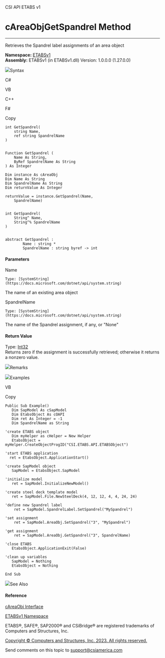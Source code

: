 ﻿

CSI API ETABS v1

# cAreaObjGetSpandrel Method  
  
---  
  
Retrieves the Spandrel label assignments of an area object

**Namespace:** [ETABSv1](2780f1b8-2033-5289-2298-1cdb2a7508d9.htm)  
**Assembly:** ETABSv1 (in ETABSv1.dll) Version: 1.0.0.0 (1.27.0.0)

![](../icons/SectionExpanded.png)Syntax

C#

VB

C++

F#

Copy

    
    
    int GetSpandrel(
    	string Name,
    	ref string SpandrelName
    )
    
    
    Function GetSpandrel ( 
    	Name As String,
    	ByRef SpandrelName As String
    ) As Integer
    
    Dim instance As cAreaObj
    Dim Name As String
    Dim SpandrelName As String
    Dim returnValue As Integer
    
    returnValue = instance.GetSpandrel(Name, 
    	SpandrelName)
    
    
    int GetSpandrel(
    	String^ Name, 
    	String^% SpandrelName
    )
    
    
    abstract GetSpandrel : 
            Name : string * 
            SpandrelName : string byref -> int 
    

#### Parameters

Name

    Type: [SystemString](https://docs.microsoft.com/dotnet/api/system.string)  
The name of an existing area object

SpandrelName

    Type: [SystemString](https://docs.microsoft.com/dotnet/api/system.string)  
The name of the Spandrel assignment, if any, or "None"

#### Return Value

Type: [Int32](https://docs.microsoft.com/dotnet/api/system.int32)  
Returns zero if the assignment is successfully retrieved; otherwise it returns
a nonzero value.

![](../icons/SectionExpanded.png)Remarks

![](../icons/SectionExpanded.png)Examples

VB

Copy

    
    
    Public Sub Example()
       Dim SapModel As cSapModel
       Dim EtabsObject As cOAPI
       Dim ret As Integer = -1
       Dim SpandrelName as String
    
    'create ETABS object
       Dim myHelper as cHelper = New Helper
       EtabsObject = myHelper.CreateObjectProgID("CSI.ETABS.API.ETABSObject")
    
    'start ETABS application
      ret = EtabsObject.ApplicationStart()
    
    'create SapModel object
       SapModel = EtabsObject.SapModel
    
    'initialize model
       ret = SapModel.InitializeNewModel()
    
    'create steel deck template model
       ret = SapModel.File.NewSteelDeck(4, 12, 12, 4, 4, 24, 24)
    
    'define new Spandrel label
        ret = SapModel.SpandrelLabel.SetSpandrel("MySpandrel")
    
    'set assignment
        ret = SapModel.AreaObj.SetSpandrel("3", "MySpandrel")
    
    'get assignment
        ret = SapModel.AreaObj.GetSpandrel("3", SpandrelName)
    
    'close ETABS
       EtabsObject.ApplicationExit(False)
    
    'clean up variables
       SapModel = Nothing
       EtabsObject = Nothing
    
    End Sub

![](../icons/SectionExpanded.png)See Also

#### Reference

[cAreaObj Interface](2cda9b42-232e-6821-8caa-dc87fd84fed0.htm)

[ETABSv1 Namespace](2780f1b8-2033-5289-2298-1cdb2a7508d9.htm)

ETABS®, SAFE®, SAP2000® and CSiBridge® are registered trademarks of Computers
and Structures, Inc.  

[Copyright © Computers and Structures, Inc. 2023. All rights
reserved.](http://www.csiamerica.com)

Send comments on this topic to
[support@csiamerica.com](mailto:support%40csiamerica.com?Subject=CSI%20API%20ETABS%20v1)

